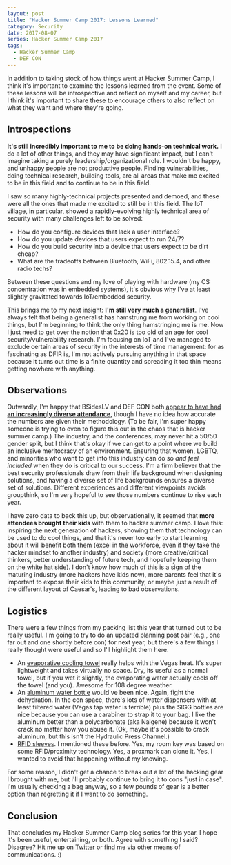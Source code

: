 ```yaml
---
layout: post
title: "Hacker Summer Camp 2017: Lessons Learned"
category: Security
date: 2017-08-07
series: Hacker Summer Camp 2017
tags:
  - Hacker Summer Camp
  - DEF CON
---
```


In addition to taking stock of how things went at Hacker Summer Camp, I think
it's important to examine the lessons learned from the event.  Some of these
lessons will be introspective and reflect on myself and my career, but I think
it's important to share these to encourage others to also reflect on what they
want and where they're going.

## Introspections

**It's still incredibly important to me to be doing hands-on technical work.**
I do a lot of other things, and they may have significant impact, but I can't
imagine taking a purely leadership/organizational role.  I wouldn't be happy,
and unhappy people are not productive people.  Finding vulnerabilities, doing
technical research, building tools, are all areas that make me excited to be in
this field and to continue to be in this field.

I saw so many highly-technical projects presented and demoed, and these were all
the ones that made me excited to still be in this field.  The IoT village, in
particular, showed a rapidly-evolving highly technical area of security with
many challenges left to be solved:

- How do you configure devices that lack a user interface?
- How do you update devices that users expect to run 24/7?
- How do you build security into a device that users expect to be dirt cheap?
- What are the tradeoffs between Bluetooth, WiFi, 802.15.4, and other radio
  techs?

Between these questions and my love of playing with hardware (my CS
concentration was in embedded systems), it's obvious why I've at least slightly
gravitated towards IoT/embedded security.

This brings me to my next insight: **I'm still very much a generalist**.  I've
always felt that being a generalist has hamstrung me from working on cool
things, but I'm beginning to think the only thing hamstringing me is me.  Now I
just need to get over the notion that 0x20 is too old of an age for cool
security/vulnerability research.  I'm focusing on IoT and I've managed to
exclude certain areas of security in the interests of time management: for as
fascinating as DFIR is, I'm not actively pursuing anything in that space because
it turns out time is a finite quantity and spreading it too thin means getting
nowhere with anything.

## Observations

Outwardly, I'm happy that BSidesLV and DEF CON both [appear to have had **an
increasingly diverse attendance**](https://twitter.com/SushiDude/status/894348566864568325),
though I have no idea how accurate the numbers are given their methodology.
(To be fair, I'm super happy someone is trying to even to figure this out in the
chaos that is hacker summer camp.)  The industry, and the conferences, may never
hit a 50/50 gender split, but I think that's okay if we can get to a point where
we build an inclusive meritocracy of an environment.  Ensuring that women,
LGBTQ, and minorities who want to get into this industry can do so *and feel
included* when they do is critical to our success.  I'm a firm believer that the
best security professionals draw from their life background when designing
solutions, and having a diverse set of life backgrounds ensures a diverse set of
solutions.  Different experiences and different viewpoints avoids groupthink, so
I'm very hopeful to see those numbers continue to rise each year.

I have zero data to back this up, but observationally, it seemed that **more
attendees brought their kids** with them to hacker summer camp.  I love this:
inspiring the next generation of hackers, showing them that technology can be
used to do cool things, and that it's never too early to start learning about it
will benefit both them (excel in the workforce, even if they take the hacker
mindset to another industry) and society (more creative/critical thinkers,
better understanding of future tech, and hopefully keeping them on the white hat
side).  I don't know how much of this is a sign of the maturing industry (more
hackers have kids now), more parents feel that it's important to expose their
kids to this community, or maybe just a result of the different layout of
Caesar's, leading to bad observations.

## Logistics

There were a few things from my packing list this year that turned out to be
really useful.  I'm going to try to do an updated planning post pair (e.g., one
far out and one shortly before con) for next year, but there's a few things I
really thought were useful and so I'll highlight them here.

* An [evaporative cooling towel](http://amzn.to/2hHedDY) really helps with the
  Vegas heat.  It's super lightweight and takes virtually no space.  Dry, its
  useful as a normal towel, but if you wet it slightly, the evaporating water
  actually cools off the towel (and you).  Awesome for 108 degree weather.
* An [aluminum water bottle](http://amzn.to/2wtr93X) would've been nice.  Again,
  fight the dehydration.  In the con space, there's lots of water dispensers
  with at least filtered water (Vegas tap water is terrible) plus the SIGG
  bottles are nice because you can use a carabiner to strap it to your bag.  I
  like the aluminum better than a polycarbonate (aka Nalgene) because it won't
  crack no matter how you abuse it.  (Ok, maybe it's possible to crack aluminum,
  but this isn't the Hydraulic Press Channel.)
* [RFID sleeves](http://amzn.to/2hKmvuP).  I mentioned these before.  Yes, my
  room key was based on some RFID/proximity technology.  Yes, a proxmark can
  clone it.  Yes, I wanted to avoid that happening without my knowing.

For some reason, I didn't get a chance to break out a lot of the hacking gear I
brought with me, but I'll probably continue to bring it to cons "just in case".
I'm usually checking a bag anyway, so a few pounds of gear is a better option
than regretting it if I want to do something.

## Conclusion

That concludes my Hacker Summer Camp blog series for this year.  I hope it's
been useful, entertaining, or both.  Agree with something I said?  Disagree?
Hit me up on [Twitter](https://twitter.com/matir) or find me via other means of
communications.  :)
